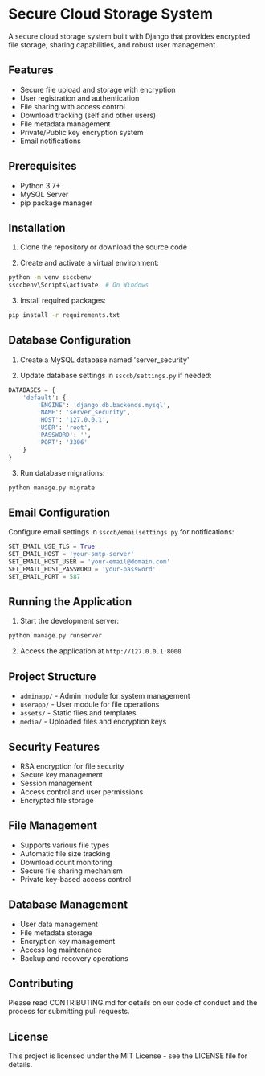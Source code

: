 # Secure Cloud Storage System

A secure cloud storage system built with Django that provides encrypted file storage, sharing capabilities, and robust user management.

## Features

- Secure file upload and storage with encryption
- User registration and authentication
- File sharing with access control
- Download tracking (self and other users)
- File metadata management
- Private/Public key encryption system
- Email notifications

## Prerequisites

- Python 3.7+
- MySQL Server
- pip package manager

## Installation

1. Clone the repository or download the source code

2. Create and activate a virtual environment:
```bash
python -m venv ssccbenv
ssccbenv\Scripts\activate  # On Windows
```

3. Install required packages:
```bash
pip install -r requirements.txt
```

## Database Configuration

1. Create a MySQL database named 'server_security'

2. Update database settings in `ssccb/settings.py` if needed:
```python
DATABASES = {
    'default': {
        'ENGINE': 'django.db.backends.mysql',
        'NAME': 'server_security',
        'HOST': '127.0.0.1',
        'USER': 'root',
        'PASSWORD': '',
        'PORT': '3306'
    }
}
```

3. Run database migrations:
```bash
python manage.py migrate
```

## Email Configuration

Configure email settings in `ssccb/emailsettings.py` for notifications:

```python
SET_EMAIL_USE_TLS = True
SET_EMAIL_HOST = 'your-smtp-server'
SET_EMAIL_HOST_USER = 'your-email@domain.com'
SET_EMAIL_HOST_PASSWORD = 'your-password'
SET_EMAIL_PORT = 587
```

## Running the Application

1. Start the development server:
```bash
python manage.py runserver
```

2. Access the application at `http://127.0.0.1:8000`

## Project Structure

- `adminapp/` - Admin module for system management
- `userapp/` - User module for file operations
- `assets/` - Static files and templates
- `media/` - Uploaded files and encryption keys

## Security Features

- RSA encryption for file security
- Secure key management
- Session management
- Access control and user permissions
- Encrypted file storage

## File Management

- Supports various file types
- Automatic file size tracking
- Download count monitoring
- Secure file sharing mechanism
- Private key-based access control

## Database Management

- User data management
- File metadata storage
- Encryption key management
- Access log maintenance
- Backup and recovery operations

## Contributing

Please read CONTRIBUTING.md for details on our code of conduct and the process for submitting pull requests.

## License

This project is licensed under the MIT License - see the LICENSE file for details.